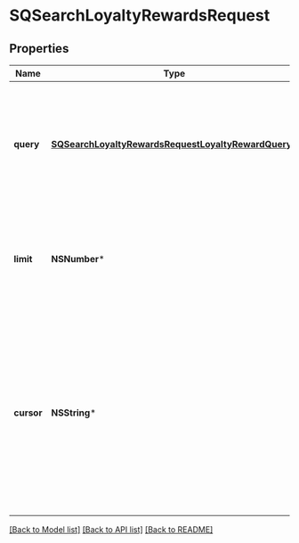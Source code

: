 # SQSearchLoyaltyRewardsRequest

## Properties
Name | Type | Description | Notes
------------ | ------------- | ------------- | -------------
**query** | [**SQSearchLoyaltyRewardsRequestLoyaltyRewardQuery***](SQSearchLoyaltyRewardsRequestLoyaltyRewardQuery.md) | The search criteria for the request.  If empty, the endpoint retrieves all loyalty rewards in the loyalty program. | [optional] 
**limit** | **NSNumber*** | The maximum number of results to return in the response. The default value is 30. | [optional] 
**cursor** | **NSString*** | A pagination cursor returned by a previous call to  this endpoint. Provide this to retrieve the next set of  results for the original query. For more information,  see [Pagination](https://developer.squareup.com/docs/build-basics/common-api-patterns/pagination). | [optional] 

[[Back to Model list]](../README.md#documentation-for-models) [[Back to API list]](../README.md#documentation-for-api-endpoints) [[Back to README]](../README.md)


